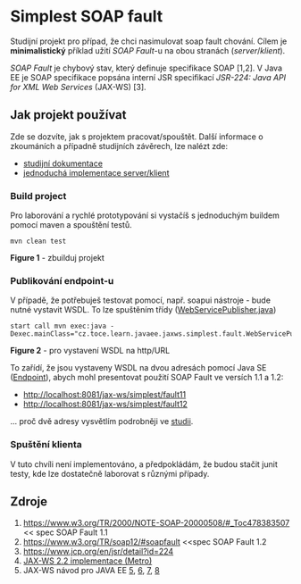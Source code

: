 # Simplest SOAP fault
Studijní projekt pro případ, že chci nasimulovat soap fault chování. Cílem je **minimalistický** příklad užití *SOAP Fault*-u na obou stranách (*server*/*klient*).

*SOAP Fault* je chybový stav, který definuje specifikace SOAP [1,2]. V Java EE je SOAP specifikace popsána interní JSR specifikací *JSR-224: Java API for XML Web Services* (JAX-WS) [3].

## Jak projekt používat

Zde se dozvíte, jak s projektem pracovat/spouštět. Další informace o zkoumáních a případně studijních závěrech, lze nalézt zde:
* [studijní dokumentace](https://github.com/tomascejka/jaxws.labs/blob/master/jaxws/jaxws.simplest.fault/STUDY.md)
* [jednoduchá implementace server/klient](https://github.com/tomascejka/jaxws.labs/blob/master/jaxws/jaxws.simplest.fault/SIMPLEST_USECASE.md)

### Build project
Pro laborování a rychlé prototypování si vystačíš s jednoduchým buildem pomocí maven a spouštění testů.
```
mvn clean test
```
**Figure 1** - zbuilduj projekt

### Publikování endpoint-u
V případě, že potřebuješ testovat pomocí, např. soapui nástroje  - bude nutné vystavit WSDL. To lze spuštěním třídy ([WebServicePublisher.java](https://github.com/tomascejka/jaxws.labs/blob/master/jaxws/jaxws.simplest/src/main/java/cz/toce/learn/javaee/ws/simplest/fault/WebServicePublisher.java))

```
start call mvn exec:java -Dexec.mainClass="cz.toce.learn.javaee.jaxws.simplest.fault.WebServicePublisher"
```
**Figure 2** - pro vystavení WSDL na http/URL

To zařídí, že jsou vystaveny WSDL na dvou adresách pomocí Java SE  ([Endpoint](https://docs.oracle.com/javase/7/docs/api/javax/xml/ws/Endpoint.html)), abych mohl presentovat použití SOAP Fault ve versích 1.1 a 1.2:

* [http://localhost:8081/jax-ws/simplest/fault11](http://localhost:8081/jax-ws/simplest/fault11)
* [http://localhost:8081/jax-ws/simplest/fault12](http://localhost:8081/jax-ws/simplest/fault12)

... proč dvě adresy vysvětlím podrobněji ve [studii](https://github.com/tomascejka/jaxws.labs/blob/master/jaxws/jaxws.simplest.fault/STUDY.md).

### Spuštění klienta
V tuto chvíli není implementováno, a předpokládám, že budou stačit junit testy, kde lze dostatečně laborovat s různými případy.

## Zdroje
1. https://www.w3.org/TR/2000/NOTE-SOAP-20000508/#_Toc478383507 << spec SOAP Fault 1.1
2. https://www.w3.org/TR/soap12/#soapfault <<spec SOAP Fault 1.2
3. https://www.jcp.org/en/jsr/detail?id=224
4. [JAX-WS 2.2 implementace (Metro)](https://javaee.github.io/metro-jax-ws/)
5. JAX-WS návod pro JAVA EE <a href="https://docs.oracle.com/javaee/5/tutorial/doc/bnayl.html" target="_blank">5</a>, <a href="https://docs.oracle.com/javaee/6/tutorial/doc/bnayl.html" target="_blank">6</a>, <a href="https://docs.oracle.com/javaee/7/tutorial/jaxws.htm" target="_blank">7</a>, <a href="https://javaee.github.io/tutorial/jaxws.html" target="_blank">8</a> 

